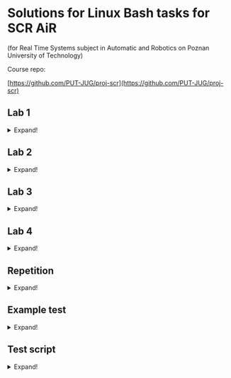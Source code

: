 # Solutions for Linux Bash tasks for SCR AiR
(for Real Time Systems subject in Automatic and Robotics on Poznan University of Technology)

Course repo:

[https://github.com/PUT-JUG/proj-scr](https://github.com/PUT-JUG/proj-scr)


## Lab 1

<details>
<summary>Expand!</summary>

1. Change your own password. Then go back to the default password.
	
	<details>
	<summary>Answer</summary>
	
	```
	passwd
	```
	
	</details>

2. Check your own ID and the groups you belong to.
	
	<details>
	<summary>Answer</summary>
		
	```
	id
	```
		
	</details>

3. Check who is currently logged into the system.
	
	<details>
	<summary>Answer</summary>
		
	```
	whoami
	```
		
	</details>
4. See the description of the directory structure.
	
	<details>
	<summary>Answer</summary>

	```
	man 7 hier
	```
		
	</details>
	
5. View the contents of your home directory.
	
	<details>
	<summary>Answer</summary>
		
	```
	ls ~
	```
		
	</details>
	
6. List the contents of the primary directories on your system (e.g. /dev, /etc, /home, /usr).
	
	<details>
	<summary>Answer</summary>
		
	```
	ls /etc /dev /etc /home /usr
	```
		
	</details>	

7. Create directory cat1 in your home directory.
	
	<details>
	<summary>Answer</summary>
		
	```
	mkdir ~/cat1
	```
		
	</details>
		
8. In directory cat1, create a directory structure with one command: cat2/cat3/cat4.
	
	<details>
	<summary>Answer</summary>
		
	```
	mkdir -p ~/cat1/cat2/cat3/cat4
	```
		
	</details>
	
9. Delete the entire directory structure of cat3/cat4 in one command.
	
	<details>
	<summary>Answer</summary>
		
	```
	rm -r ~/cat1/cat2/cat3
	```
		
	</details>
	
10. Create files with any names with extensions .txt and .c in your home directory (2-3 files with each extension)
	
	<details>
	<summary>Answer</summary>
		
	```
	touch ~/xD.txt ~/xDD.txt ~/xDDD.txt ~/y.c ~/y.cc
	```
		
	</details>
	
11. Copy all the files from the home directory with the extension .txt to the directory cat1 with one command.
	
	<details>
	<summary>Answer</summary>
		
	```
	cp ./*.txt ~/cat1
	```
		
	</details>

12. Copy all files from the home directory with the extension .c to the directory kat2 with one command.
	
	<details>
	<summary>Answer</summary>
		
	```
	cp ./*.c ~/cat1/cat2
	```
		
	</details>
	
13. Copy the entire directory structure of kat1 creating an analogous structure called cat1b.
	
	<details>
	<summary>Answer</summary>
		
	```
	cp -r ~/cat1 ~/cat1b
	```
		
	</details>
	
14. Delete all files in cat1/cat2.
	
	<details>
	<summary>Answer</summary>
		
	```
	rm ~/kat1/kat2/*
	```
		
	</details>

15. Delete the entire directory structure of cat1b with one command.
	
	<details>
	<summary>Answer</summary>
		
	```
	rm -r ~/cat1b
	```
		
	</details>
	
16. Rename any file in directory cat1.
	
	<details>
	<summary>Answer</summary>
		
	```
	mv ~/cat1/x.txt ~/cat1/xx.txt
	```
		
	</details>	

17. Move the directory cat1/cat2 to your home directory, thus creating the directory cat2b.
	
	<details>
	<summary>Answer</summary>
		
	```
	mv ~/cat1 ~/cat2b
	```
		
	</details>	

18. Using the find program, find all files that have the word mozilla in the name and are located in subdirectories of the /usr directory.
	
	<details>
	<summary>Answer</summary>
		
	```
	find /usr -name mozilla
	```
	
	</details>	

19. Using the find program, find all the bin directories that are in the /usr directory.
	
	<details>
	<summary>Answer</summary>
		
	```
	find /usr -type d -name bin
	```
	
	</details>	

20. Copy all regular files between 10 and 100 bytes from /usr/bin to cat1/cat2 (use the find command with the -exec parameter).
	
	<details>
	<summary>Answer</summary>
	
	```
	find /usr/bin -size +10 -size -100 -exec cp {} ~/cat1/cat2 \;
	```
	
	</details>
	
21. In your home directory, create a file named file.txt - check the access rights to it.
	
	<details>
	<summary>Answer</summary>
		
	```
	touch ~/file.txt | ls -l ~
	```
		
	</details>
	
22. For file.txt, add write access for other users.
	
	<details>
	<summary>Answer</summary>
		
	```
	chmod a+w ~/file.txt
	```
		
	</details>
	
23. For file.txt, subtract the owner's write permission.
	
	<details>
	<summary>Answer</summary>
		
	```
	chmod u-w ~/file.txt
	```
	
	</details>
	
24. For file.txt, add execute permission for all users.
	
	<details>
	<summary>Answer</summary>
		
	```
	chmod +x ~/file.txt
	```

	</details>
	
25. For file file.txt and all users, allow only file read.
	
	<details>
	<summary>Answer</summary>
		
	```
	chmod 444 ~/file.txt
	```
		
	</details>

26. For file file.txt, restore the original rights using numerical notation.
	
	<details>
	<summary>Answer</summary>
	
	```
	chmod 664 ~/file.txt
	```
	
	</details>

27. Create a link to file.txt named file2.txt in your home directory.
	
	<details>
	<summary>Answer</summary>
		
	```
	ln ~/file.txt ~/file2.txt
	```
	
	</details>

28. Create a symbolic link to directory file1/file2 named abc in your home directory.
	
	<details>
	<summary>Answer</summary>
		
	```
	ln -s ~/file1/file2 ~/abc
	```
	
	</details>

29. View the system help for all the commands presented in the class.
	
	<details>
	<summary>Answer</summary>

	```
	your_command --help
	```
		
	</details>
	
</details>
	
## Lab 2

<details>
<summary>Expand!</summary>

1. List your own processes with the ps command. Compare the results with the results of the ps x and ps ax commands.
	
	<details>
	<summary>Answer</summary>
		
	a - This option prints the running processes from all users. <br>
	x - This option prints the processes those have not been executed from the terminal.
		
	</details>

2. Log in to the system several times through virtual consoles or by opening a new window in the graphical environment. Always check the name of the terminal you are working on with the tty command.
	
	<details>
	<summary>Answer</summary>
		
	```
	tty
	/dev/pts/{console_number}
	```
		
	</details>

3. Display the process hierarchy with the pstree command.
	
	<details>
	<summary>Answer</summary>
		
	```
	pstree
	```
		
	</details>

4. View the list of processes with the top command, sorting it by CPU usage and memory usage (check the -o switch)
	
	<details>
	<summary>Answer</summary>
		
	```
	top
	top -o %MEM
	```
		
	</details>

5. Follow these steps in order:
	- Change the priority of the bash shell you are currently in to 10.
		
		<details>
		<summary>Answer</summary>
			
		```
		sudo chvt 10
		```
		or <br>
		<kbd> <br> CTRL <br> </kbd> + <kbd> <br> ALT <br> </kbd> + <kbd> <br> F10 <br> </kbd>
			
		</details>
	
	- Run the sleep command for 30 seconds. Pause them immediately with Ctrl-Z.
		
		<details>
		<summary>Answer</summary>
			
		```
		sleep 30s
		```
			
		</details>
	
	- Run another sleep command in the background, this time for 3600 seconds.
		
		<details>
		<summary>Answer</summary>
			
		```
		sleep 3600s &
		```
			
		</details>
	
	- List the active jobs in the current session with the jobs command.
		
		<details>
		<summary>Answer</summary>
			
		```
		jobs
		```
			
		</details>
	
	- Check the priority and status (running/paused) of programs running in the current session with the appropriate ps command.
	
		<details>
		<summary>Answer</summary>
			
		```
		ps a
		```
			
		</details>

	- Restore suspended sleep in the background.
	
		<details>
		<summary>Answer</summary>
			
		```
		kill -CONT {id_procesu}
		```
			
		</details>

	- Check for active jobs with the jobs command until sleep 30 ends.
	
		<details>
		<summary>Answer</summary>
			
		```
		jobs
		```
			
		</details>
	
	- End sleep 3600 by bringing it back to the foreground and closing it with Ctrl-C.
	
		<details>
		<summary>Answer</summary>
	
		```
		fg {id_from_jobs}
		```
		
		</details>

6. Run the sleep 1000 sequence in the background; touch sleep_finished. Check if sleep_finished file exists. End the sleep process with the TERM signal. Check again for existence of sleep_finished.
	
	<details>
	<summary>Answer</summary>
		
	```	
	sleep 1000 &
	touch ~/sleep_finished
	ls ~/sleep_finished
	```
		
	<kbd> <br> CTRL <br> </kbd> + <kbd> <br> C <br> </kbd>
		
	```
	ls ~/sleep_finished
	```
		
	it exist
		
	</details>

7. Launch an application with a GUI, such as the Mousepad text editor. Check its PID. Send a STOP signal to its process, check if the application responds. Send a CONT signal.
	
	<details>
	<summary>Answer</summary>
		
	```
	kill -STOP {process_PID}
	kill -CONT {process_PID}
	```
		
	</details>

8. Create a folder in your home directory called readonly. Remove write access to it. Then execute the command that will try to create the file in it, and in case of failure it will display ERROR message (command echo ERROR).
	
	<details>
	<summary>Answer</summary>
		
	```	
	mkdir ~/readonly | chmod 444 ~/readonly
	touch ~/readonly/xd.txt || echo ERROR
	```
		
	</details>

9. Go to the /proc directory and read its contents with ls -l /proc.
	
	<details>
	<summary>Answer</summary>
		
	```
	cd /proc
	ls -l /proc
	```
		
	</details>
	
10. Compare the PIDs of the processes pointed to when ps is invoked with the names of the directories in the /proc folder. Then try to go to the directory named corresponding to the PID of the ps process - does the given directory still exist?
	
	<details>
	<summary>Answer</summary>
	
	```
	ps
	```
	
	no
	
	</details>

11. Go to the subdirectory in /proc named after the PID of the bash process (you can get it by typing ps). Browse its contents and view the contents of the status. Pay attention to the information stored (e.g. Name, State,PID).
	
	<details>
	<summary>Answer</summary>
		
	```
	ps
	cat status
	```
	
	</details>

12. Check the information on which processor you are currently working on. To do this, read the content of the cpuinfo file with the cat /proc/cpuinfo command
	
	<details>
	<summary>Answer</summary>
		
	```
	cat /proc/cpuinfo
	```
	
	</details>

13. Check the RAM usage information. To do this, read the contents of the meminfo file with the command cat /proc/meminfo.
	
	<details>
	<summary>Answer</summary>
		
	```
	cat /proc/meminfo
	```
	
	</details>

14. Using Nano, increase the size of the bash history stored (HISTSIZE value in the .bashrc file in your home directory)
	
	<details>
	<summary>Answer</summary>
	
	```
	nano .bashrc
	```
	
	<kbd> <br> CTRL <br> </kbd> + <kbd> <br> W <br> </kbd> ➤  <kbd> <br> HISTSIZE <br> </kbd> <br>
	
	<kbd> <br> CTRL <br> </kbd> + <kbd> <br> X <br> </kbd> ➤  <kbd> <br> Y <br> </kbd> <br>
	
	</details>

15. Using Vim, edit any text file.

	<details>
	<summary>Answer</summary>
	
	```
	vim xD.txt
	```
	write something <br>
	<kbd> <br> SHIFT <br> </kbd> + <kbd> <br> ; <br> </kbd> <br> + 
		<kbd> <br> x <br> </kbd> + <kbd> <br> ENTER <br> </kbd>
	
	</details>

16. Run in a single console, three nano editors in the background, for three different files. Check the background processes in the current terminal with the jobs command. Learn to bring the selected process back to the foreground.
	
	<details>
	<summary>Answer</summary>
	
	```
	sudo chmod 777 /etc/nanorc
	nano /etc/nanorc
	```
		
	unocomment allow nano to suspend
		
	```
	nano x.txt
	```
		
	<kbd> <br> CTRL <br> </kbd> + <kbd> <br> Z <br> </kbd>
	
	```
	nano xD.txt
	```
		
	<kbd> <br> CTRL <br> </kbd> + <kbd> <br> Z <br> </kbd>
		
	```
	nano xDD.txt
	```
		
	<kbd> <br> CTRL <br> </kbd> + <kbd> <br> Z <br> </kbd>
	
	```
	jobs
	bg 1
	```
	
	</details>

</details>
	
## Lab 3

<details>
<summary>Expand!</summary>

1. Paginate the /etc/passwd file, assuming the page has 5 lines of text. Hint: check out more

	<details>
	<summary>Answer</summary>
	
	```
	cat /etc/passwd | more -n 5
	```
	
	</details>
	

2. Create text1 and text2 files, fill them with a few lines of text. Using the cat command, create a text3 file, which will consist of the contents of the text1 and text2 files.
	
	<details>
	<summary>Answer</summary>
	
	```
	xD > ~/xD.txt | D > ~/xDD.txt | cat ~/xD.txt ~/xDD.txt > xDDD.txt
	```
	
	</details>

3. Display the first 5 lines of all files in your home directory so that their names are not displayed. Hint: remember that you can use patterns with programs that take filenames as arguments.

	<details>
	<summary>Answer</summary>

	```
	cat * */* 2>/dev/null | head -n 5
	```
	
	</details>

4. List lines 3, 4, and 5 of the /etc/passwd file

	<details>
	<summary>Answer</summary>
	
	```
	cat /etc/passwd | sed -n '3,5p'
	```
	
	</details>

5. Display lines 7, 6 and 5 counting from the end of the /etc/passwd file (i.e. 7th, 6th, and 5th, respectively)

	<details>
	<summary>Answer</summary>
	
	```
	cat /etc/passwd | tail -n 7 | head -n 3
	```
	
	</details>

6. Display the contents of /etc/passwd on one line

	<details>
	<summary>Answer</summary>

	```
	cat /etc/passwd | tr '\n' ' '
	```
	
	</details>

7. Use the tr filter to modify the file by placing each word (separated by a space) on a separate line. Hint: to pass a space character as an argument, you must put it in quotes

	<details>
	<summary>Answer</summary>

	```
	cat < ~/xD.txt | tr ' ' '\n'
	```
	
	</details>

8. Count all the files in the /etc directory and its subdirectories

	<details>
	<summary>Answer</summary>
	
	```
	find /etc -not -type d 2>/dev/null | wc -l
	```
	
	</details>

9. Write a command that counts the sum of the first three lines of the /etc/passwd file

	<details>
	<summary>Answer</summary>
	
	```
	cat /etc/passwd | head -n 3 | wc* -c
	```
	
	</details>

10. List the files in the current directory, converting all lowercase letters to uppercase.

	<details>
	<summary>Answer</summary>
	
	```
	ls | tr a-z A-Z
	```
	
	</details>

11. List the access rights of files in the current directory, their size and name

	<details>
	<summary>Answer</summary>
	
	```
	ls -l | awk '{print $1 " " $5 " " $9}'
	```
	
	</details>

12. Display a list of files in the current directory, sorted by file size

	<details>
	<summary>Answer</summary>
	
	```
	ls -1sp | grep -v / | sort -n -r | grep -oE '[^ ]+$'
	```
	
	</details>

13. Display the contents of the /etc/passwd file sorted by UID numbers in order from largest to smallest
	
	<details>
	<summary>Answer</summary>
	
	```
	cat /etc/passwd | sort -t ':' -n -k 3 -r
	```
	
	</details>

14. Display the contents of the /etc/passwd file sorted first by GID numbers in order from largest to smallest, then UID

	<details>
	<summary>Answer</summary>
	
	```
	cat /etc/passwd | sort -t ':' -n -k 4 -r -k 3
	```
	
	</details>

15. Enter the names of the three smallest files in the directory sorted by name

	<details>
	<summary>Answer</summary>
	
	```
	ls -1sp | grep -v / | sort -n -r | grep -oE '[^ ]+$' | sort | head -3
	```
	
	</details>

16. The /etc/services file stores a list of popular network services, along with port numbers and protocol. List (only) the names of services that use UDP.

	<details>
	<summary>Answer</summary>
	
	```
	cat /etc/services | grep 'udp' | awk '{print $1}'
	```
	
	</details>


17. View how many virtual terminals (dev/tty) numbered 50-69 are in the system.

	<details>
	<summary>Answer</summary>
	
	```
	ls /dev/tty* -1 | grep '[5-6][0-9]' | ls /dev/tty* -1 | grep '[5-6][0-9]' | wc -l
	```
	
	</details>

18. Build a pipeline that displays the cupsd process's PID in the terminal.

	<details>
	<summary>Answer</summary>
	
	```
	ps -ax | grep -e 'pts' | grep -e 'cupsd' | awk '{print $1}'
	```
	
	</details>
	
</details>

## Lab 4

<details>
<summary>Expand!</summary>

1. Define the NAME variable and assign your name to it. Display the contents of this variable. Export this variable and check if it is available in the new (child) interpreter.

	<details>
	<summary>Answer</summary>
	
	```
	NAME=John
	echo $NAME
	export $NAME
	```
	It is not available in any other interpreter
	
	</details>
	
2. Display the list of exported variables.
	
	<details>
	<summary>Answer</summary>
	
	```
	env
	```
	
	</details>

3. Change your own prompt by modifying the PS1 variable.

	<details>
	<summary>Answer</summary>
	
	```
	PS1="xd: "
	```
	
	</details>

4. Write a script that for each element (file, folder) in the current directory will display its name along with information whether it is a file or a directory.
 
	<details>
	<summary>Answer</summary>
	
	```	
	#!/bin/bash
	for FILE in ~/*
	do
	 name=$(basename $FILE)
	 if [ -f $FILE ]
	 then
	  echo "$(basename $FILE) -> file"
	 else
	  echo "$(basename $FILE) -> folder"
	 fi
	done
	```
	
	</details>

5. Write a script that for each of the files given as arguments to the call will display the name of the file, and then its contents sorted alphabetically.

	<details>
	<summary>Answer</summary>

	```
	#!/bin/bash
	for FILE in $*
	do
	 echo  $( cat $FILE | sort )
	done
	```
	
	</details>

6. Write a script that will copy the file given as the first argument to all directories given as the subsequent arguments of the call.

	<details>
	<summary>Answer</summary>
	
	```
	#!/bin/bash
	for ctl in ${@:2}
	do
	 cp $1 $ctl
	done
	```
	
	</details>

7. Write a script that will back up the files given as arguments to the backup directory and append the current date to their names:

	<details>
	<summary>Answer</summary>
	
	```
	#!/bin/bash
	if [ ! -d ~/backup ]
	then
	 mkdir ~/backup
	fi
	for file in $*
	do
	 cp $file ~/backup/$(basename $file)_$(date '+%Y-%m-%d')
	done
	```
	
	</details>

8. Write a script that will wait for the appearance of the file with the name indicated in the argument. The script should periodically (every 5 seconds) check the existence of the file. If the file exists, the script should display its contents and exit. Run the script and create a monitored file from the second terminal.

	<details>
	<summary>Answer</summary>

	```
	#!/bin/bash
	while ! [ -f $1 ]
	do
	 sleep 5
	done
	cat $1
	```
	
	</details>

9. Create a script and place in it a function that implements the sum of two arguments (numbers) given to the script.

	<details>
	<summary>Answer</summary>
	
	```
	#!/bin/bash
	function sum {
	 echo $(($1+$2))
	}
	sum $1 $2
	```
	
	</details>

</details>

## Repetition

<details>
<summary>Expand!</summary>

1. Write a script that will find in the directory given as an argument to the script all files with the sh extension, modified not more than 7 days ago and will grant them the right to execute.

	<details>
	<summary>Answer</summary>

	```
	#!/bin/bash
	find $* -type f -mtime -7 -name "*.sh" -print0 | xargs -0 chmod +x
	```
	
	</details>
	
2. Napisz skrypt który policzy liczbę linii zawierających słowo “color” w pliku ~/.bashrc

	<details>
	<summary>Answer</summary>

	```
	#!/bin/bash
	cat ~/.bashrc | grep color | wc -l
	```
	
	</details>

3. The linux system logs messages in the text file /var/log/kern.log. List the last 3 USB device events from this file.

	<details>
	<summary>Answer</summary>

	```
	#!/bin/bash
	cat /var/log/kern.log | grep usb | tail -n 3
	```
	
	</details>

4. Write a script that will print the number of bytes downloaded by the network interface that has downloaded the most data

	<details>
	<summary>Answer</summary>

	```
	#!/bin/bash
	ifconfig | grep 'RX packets' | awk '{printf $5 "\n"}' | sort -nr | head -n 1
	```

	</details>

4. Write a script that lists the MAC addresses of all network interfaces

	<details>
	<summary>Answer</summary>

	```
	#!/bin/bash
	ifconfig | grep -o ..:..:..:..:..:..
	```
	
	</details>

5. Write a script that will create a report.txt file containing the name of the file in each line and its checksum calculated with the md5 algorithm for each *.txt file in the current directory. filename and checksum should be separated by a space. Use md5sum.

	<details>
	<summary>Answer</summary>

	```
	#!/bin/bash
	find -maxdepth 1 -type f -exec md5sum {} \; | awk '{$2 = substr($2, 3); printf $1 " " $2 "\n"}' > raport.txt
	```
	
	</details>

6. Write a program to verify the integrity of files in a directory. For each *.txt file in the current directory, compare its checksum calculated with program/*u md5 with the checksum written in the report.txt file from the previous task, and display a warning message in case of discrepancies.

	<details>
	<summary>Answer</summary>
	
	```
	#!/bin/bash
	var=$(find -maxdepth 1 -mindepth 1 -type f -exec md5sum {} \; | awk '{$2 = substr($2, 3); printf $1 " " $2 "\n"}'  | grep -v -e raport.txt -e $0)
	var2=$(cat raport.txt | grep -v -e raport.txt -e $0)
	if [ "$var" != "$var2" ]
	then
	 echo "Error"
	fi
	```
	
	</details>

7. Write a script that, based on the input file indicated by the first argument, will display the names of the three planets with the most moons, in alphabetical order.

	<details>
	<summary>Answer</summary>
	
	```
	#!/bin/bash
	cat $1 | sort -n -r -k 4 | head -3 | sort
	```
	
	</details>

8. The trees.txt file contains information about several trees growing in the garden in the csv format (along with the header in the first line, informing about the content of the file's columns). Write a script that will write to the output.txt file 3 the heights of the two tallest birch trees with the “protected” status. (NOTE error in trees.txt file)

	<details>
	<summary>Answer</summary>

	```
	#!/bin/bash
	cat trees.txt | tail -n +2 | grep chronione | grep brzoza | awk -F',' '{printf $3 "\n"}' | sort -n -r | head -2 > output.txt
	```
	
	</details>

9. Write a script that will concatenate the contents of all files passed as arguments and output to the console

	<details>
	<summary>Answer</summary>
	
	```
	#!/bin/bash
	for file in $*
	do
	cat $file|  awk -v vname=$(basename $file) '{ printf vname ": " $1 "\n" }'
	done
	```
	
	</details>
	

10. Write a script that will count and print the sum of characters in all files given as call arguments.

	<details>
	<summary>Answer</summary>
	
	```
	#!/bin/bash
	cat $* | tr -d '\n' | wc -c
	```
	
	</details>

11. Write a script that will create a pictures_backup folder in your home directory and copy all .jpg files in the current directory to it, and then make the new files read-only.

	<details>
	<summary>Answer</summary>

	```
	#!/bin/bash
	mkdir ~/pictures_backup
	ls -a | grep "\.jpg"$ | xargs -I{} cp -u {} ~/pictures_backup
	chmod 444 ~/pictures_backup/*
	```

	</details>

12. Write a script that assigns the appropriate access rights to files based on the file - access rights argument pairs in numeric notation.

	<details>
	<summary>Answer</summary>

	```
	#!/bin/bash
	while [ $1 ]
	do 
	 chmod $2 $1
	 shift
	 shift
	done
	```
	
	</details>

13. Write a script that appends the text specified as the first argument to the end of all files with the extension defined as the second argument and located in the current directory.

	<details>
	<summary>Answer</summary>

	```
	#!/bin/bash
	for line in *.$2
	do
	 echo $1 >> $line0
	done
	```

	</details>

14. Write a script that sums up the size of files in the current directory for each extension given as an argument.

	<details>
	<summary>Answer</summary>
	
	```
	#!/bin/bash
	for var in $*
	do
	 ls -l | grep "."$var | awk '{printf $5 "\n"}' | awk -v text=$var '{s+=$1} END {print text ": " s}'
	done
	```
	
	</details>

15. Write a script that will display the first line from the end of the file given as the first argument, the second line from the end of the file given as the second argument, etc. if the file is too short, display an appropriate message.

	<details>
	<summary>Answer</summary>
	
	```
	#!/bin/bash
	cat $1 | tail -1
	var=$(wc -l $2 | awk '{printf $1}')
	if [ $var -gt 1 ]
	 then
	 cat $2 | tail -2 | head -1
	 else
	 echo "The second file has few lines"
	fi
	```
	
	</details>

16. Write a script that takes two arguments - two filenames, which will compare the contents of these two text files. If the content of both files is the same, the script should print the message: files are the same If the files are different, the script should print which of them has more lines, e.g.: file1.txt has more lines than file2.txt. You can use the diff file1.txt file2.txt command to compare the contents of the files

	<details>
	<summary>Answer</summary>
	
	```
	#!/bin/bash
	t1=$(cat $1)
	t2=$(cat $2)
	if [ "$t1" == "$t2" ]
	then
	 echo "identical files"
	else
	 l1=$(cat $1 | wc -l)
	 l2=$(cat $2 | wc -l)
	 if [ "$l1" -gt "$l2" ]
	 then
	  echo "file $1 has more lines than $2"
	 elif [ "$l1" -lt "$l2" ]
	 then
	  echo "file $2 has more lines than $1"
	 else
	  echo "the files have the same lines but they are different"
	 fi
	fi
	```
	
	</details>

17. Create 3 files in the empty directory: file1.txt, file2.txt and file3.txt. Put a few words in each. Write a script that converts the names of all files in this directory to the number of characters in the file.

	<details>
	<summary>Answer</summary>
	
	```
	#!/bin/bash
	for file in $*
	do
	 count=$(cat $file | wc -w) 
	 path=$(dirname $file)"/"$count
	 mv $file $path
	done
	```
	
	</details>

18. Write a script that reads the process number (PID) and signal number from the keyboard in a loop and then sends the indicated signal to a specific process. Entering the word EXIT ends the script.

	<details>
	<summary>Answer</summary>
	
	```
	#!/bin/bash
	while true
	do
	 read -p "Enter PID: " pid
	 if [ "$pid" == "EXIT" ]
	 then
	  break
	 elif [ "$pid" ]
	 then
	  kill -STOP $pid 
	 fi
	done
	```
	
	</details>

19. Write a script that recursively renames each directory (except files!) to uppercase.

	<details>
	<summary>Answer</summary>

	```
	#!/bin/bash
	var1=$(find $1 -type d | sort -n -r)
	for dir in $var1
	do 
	 var2=$(basename $dir | tr a-z A-Z)
	 var3=$(dirname $dir)
	 var5=$(echo $var3"/"$var2)
	 mv $dir $var5 
	done
	```
	
	</details>

20. UUID (universally unique identifier) or GUID is a globally unique identifier - the identifier of objects, among others, in Windows or wherever a unique identifier is needed

	<details>
	<summary>Answer</summary>
	
	```
	#!/bin/bash
	for i in {1..10}
	do
	 uuidgen
	done | sort > id.txt
	```
	
	</details>

21. Write a script that asks the user for the number (index) of a word from the Fibonacci sequence and saves this value to a variable. In the script, add a function that uses recursion to calculate the given string term. Display the calculated value in the terminal.

	<details>
	<summary>Answer</summary>

	```
	#!/bin/bash
	function fib(){
	 if (( $1 <= 0 ))
	  then
	   echo 1
	  else 
	   echo $(( $(fib $(($1-1)) ) + $(fib $(($1-2)) ) ))
	 fi
	}
	read -p "Enter number: " val2
	val=$(fib $val2)
	echo $val
	```
	
	</details>

</details>

## Example test

<details>
<summary>Expand!</summary>

1. Write a script that will create a photos folder in the current directory, and then move all files with .jpg and .png extensions in the current directory to it. Set the permissions of the transferred files to read-only. (for your own tests, create a few jpg and png files yourself)

	<details>
	<summary>Answer</summary>

	```
	#!/bin/bash
	var="photos"
	mkdir $var
	ls -a | grep -e "\.jpg"$ -e "\.png"$| xargs -I{} mv -u {} $var
	chmod 444 $var/*
	```
	
	</details>

2. The cars.txt file contains car data in the format year;model;speed. Display car names in one line sorted by speed, separated by commas. Pass the cars.txt file as an argument to the script.

	<details>
	<summary>Answer</summary>

	```
	#!/bin/bash
	cat $1 | sort -k 3 -r | awk -F ';' 'a++{printf ","}{printf $2} END {print ""}'
	```
	
	</details>

3. Write a script that will count files and directories that are in the given directory (script argument), without counting in subdirectories. If the argument is not given, the count is to refer to the current directory.


	<details>
	<summary>Answer</summary>
	
	```
	#!/bin/bash
	find $1 -maxdepth 1 -mindepth 1 -type d | wc -l | awk -v text=$1 '{printf "Number of directories in directory " text " = " $1 "\n"}'
	find $1 -maxdepth 1 -mindepth 1 -not -type d | wc -l | awk -v text=$1 '{printf "Number of files in directory " text " = " $1 "\n"}'
	find $1 -maxdepth 1 -mindepth 1 | wc -l | awk '{printf "Sum = " $1 "\n"}
	```
	
	</details>

</details>

## Test script

<details>
<summary>Expand!</summary>

1. Write a script that will return the number of occurrences of a given word in a given file. Both the word and the file location are passed as arguments to the script. A word can follow or precede any other sequence of characters and can occur more than once on a single line, e.g.

	<details>
	<summary>Answer</summary>

	```
	#!/bin/bash
	cat $2 | grep -o $1 | wc -w
	```
	
	</details>

</details>
